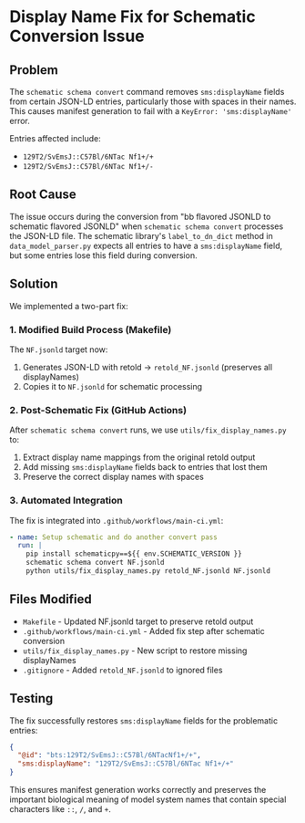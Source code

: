 # Display Name Fix for Schematic Conversion Issue

## Problem

The `schematic schema convert` command removes `sms:displayName` fields from certain JSON-LD entries, particularly those with spaces in their names. This causes manifest generation to fail with a `KeyError: 'sms:displayName'` error.

Entries affected include:
- `129T2/SvEmsJ::C57Bl/6NTac Nf1+/+`
- `129T2/SvEmsJ::C57Bl/6NTac Nf1+/-`

## Root Cause

The issue occurs during the conversion from "bb flavored JSONLD to schematic flavored JSONLD" when `schematic schema convert` processes the JSON-LD file. The schematic library's `label_to_dn_dict` method in `data_model_parser.py` expects all entries to have a `sms:displayName` field, but some entries lose this field during conversion.

## Solution

We implemented a two-part fix:

### 1. Modified Build Process (Makefile)

The `NF.jsonld` target now:
1. Generates JSON-LD with retold → `retold_NF.jsonld` (preserves all displayNames)
2. Copies it to `NF.jsonld` for schematic processing

### 2. Post-Schematic Fix (GitHub Actions)

After `schematic schema convert` runs, we use `utils/fix_display_names.py` to:
1. Extract display name mappings from the original retold output
2. Add missing `sms:displayName` fields back to entries that lost them
3. Preserve the correct display names with spaces

### 3. Automated Integration

The fix is integrated into `.github/workflows/main-ci.yml`:

```yaml
- name: Setup schematic and do another convert pass
  run: |
    pip install schematicpy==${{ env.SCHEMATIC_VERSION }}
    schematic schema convert NF.jsonld
    python utils/fix_display_names.py retold_NF.jsonld NF.jsonld
```

## Files Modified

- `Makefile` - Updated NF.jsonld target to preserve retold output
- `.github/workflows/main-ci.yml` - Added fix step after schematic conversion  
- `utils/fix_display_names.py` - New script to restore missing displayNames
- `.gitignore` - Added `retold_NF.jsonld` to ignored files

## Testing

The fix successfully restores `sms:displayName` fields for the problematic entries:

```json
{
  "@id": "bts:129T2/SvEmsJ::C57Bl/6NTacNf1+/+",
  "sms:displayName": "129T2/SvEmsJ::C57Bl/6NTac Nf1+/+"
}
```

This ensures manifest generation works correctly and preserves the important biological meaning of model system names that contain special characters like `::`, `/`, and `+`.
